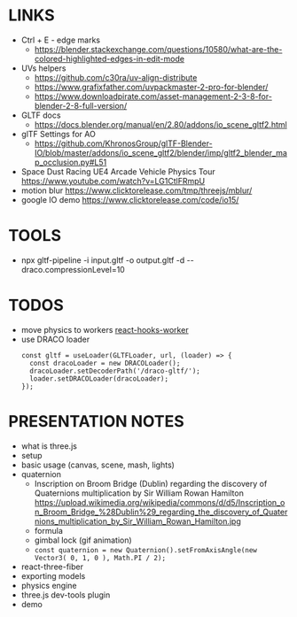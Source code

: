 # LINKS

- Ctrl + E - edge marks
  - https://blender.stackexchange.com/questions/10580/what-are-the-colored-highlighted-edges-in-edit-mode
- UVs helpers
  - https://github.com/c30ra/uv-align-distribute
  - https://www.grafixfather.com/uvpackmaster-2-pro-for-blender/
  - https://www.downloadpirate.com/asset-management-2-3-8-for-blender-2-8-full-version/
- GLTF docs
  - https://docs.blender.org/manual/en/2.80/addons/io_scene_gltf2.html
- glTF Settings for AO
  - https://github.com/KhronosGroup/glTF-Blender-IO/blob/master/addons/io_scene_gltf2/blender/imp/gltf2_blender_map_occlusion.py#L51
- Space Dust Racing UE4 Arcade Vehicle Physics Tour https://www.youtube.com/watch?v=LG1CtlFRmpU
- motion blur https://www.clicktorelease.com/tmp/threejs/mblur/
- google IO demo https://www.clicktorelease.com/code/io15/

# TOOLS

- npx gltf-pipeline -i input.gltf -o output.gltf -d --draco.compressionLevel=10

# TODOS

- move physics to workers [react-hooks-worker](https://github.com/dai-shi/react-hooks-worker)
- use DRACO loader
  ```
  const gltf = useLoader(GLTFLoader, url, (loader) => {
    const dracoLoader = new DRACOLoader();
    dracoLoader.setDecoderPath('/draco-gltf/');
    loader.setDRACOLoader(dracoLoader);
  });
  ```

# PRESENTATION NOTES

- what is three.js
- setup
- basic usage (canvas, scene, mash, lights)
- quaternion
  - Inscription on Broom Bridge (Dublin) regarding the discovery of Quaternions multiplication by Sir William Rowan Hamilton https://upload.wikimedia.org/wikipedia/commons/d/d5/Inscription_on_Broom_Bridge_%28Dublin%29_regarding_the_discovery_of_Quaternions_multiplication_by_Sir_William_Rowan_Hamilton.jpg
  - formula
  - gimbal lock (gif animation)
  - `const quaternion = new Quaternion().setFromAxisAngle(new Vector3( 0, 1, 0 ), Math.PI / 2);`
- react-three-fiber
- exporting models
- physics engine
- three.js dev-tools plugin
- demo
